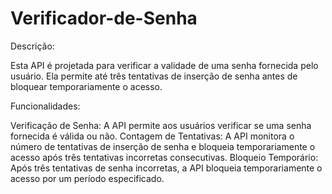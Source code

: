 # Verificador-de-Senha
Descrição:

Esta API é projetada para verificar a validade de uma senha fornecida pelo usuário. Ela permite até três tentativas de inserção de senha antes de bloquear temporariamente o acesso.

Funcionalidades:

Verificação de Senha: A API permite aos usuários verificar se uma senha fornecida é válida ou não.
Contagem de Tentativas: A API monitora o número de tentativas de inserção de senha e bloqueia temporariamente o acesso após três tentativas incorretas consecutivas.
Bloqueio Temporário: Após três tentativas de senha incorretas, a API bloqueia temporariamente o acesso por um período especificado.
